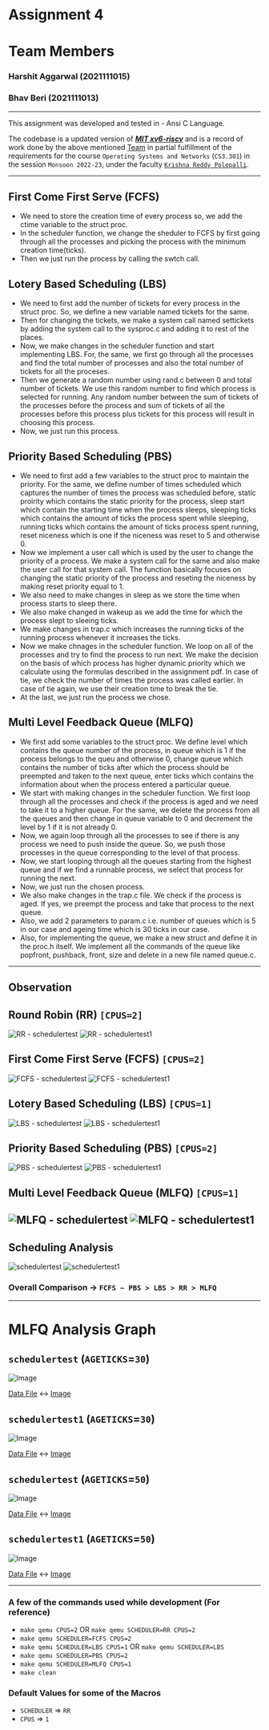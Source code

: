 # Assignment 4

# Team Members

### Harshit Aggarwal (2021111015)

### Bhav Beri (2021111013)
---

This assignment was developed and tested in - Ansi C Language.

The codebase is a updated version of ***[MIT xv6-riscv](https://github.com/mit-pdos/xv6-riscv)*** and is a record of work done by the above mentioned [Team](#team-members) in partial fulfillment of the requirements for the course `Operating Systems and Networks` (`CS3.301`) in the session `Monsoon 2022-23`, under the faculty [`Krishna Reddy Polepalli`](https://faculty.iiit.ac.in/~pkreddy/).

----

## First Come First Serve (FCFS)

-   We need to store the creation time of every process so, we add the ctime variable to the struct proc.
-   In the scheduler function, we change the sheduler to FCFS by first going through all the processes and picking the process with the minimum creation time(ticks).
-   Then we just run the process by calling the swtch call.

## Lotery Based Scheduling (LBS)

-   We need to first add the number of tickets for every process in the struct proc. So, we define a new variable named tickets for the same.
-   Then for changing the tickets, we make a system call named settickets by adding the system call to the sysproc.c and adding it to rest of the places.
-   Now, we make changes in the scheduler function and start implementing LBS. For, the same, we first go through all the processes and find the total number of processes and also the total number of tickets for all the proceses.
-   Then we generate a random number using rand.c between 0 and total number of tickets. We use this random number to find which process is selected for running. Any random number between the sum of tickets of the processes before the process and sum of tickets of all the processes before this process plus tickets for this process will result in choosing this process.
-   Now, we just run this process.

## Priority Based Scheduling (PBS)

-   We need to first add a few variables to the struct proc to maintain the priority. For the same, we define number of times scheduled which captures the number of times the process was scheduled before, static proirity which contains the static priority for the process, sleep start which contain the starting time when the process sleeps, sleeping ticks which contains the amount of ticks the process spent while sleeping, running ticks which contains the amount of ticks process spent running, reset niceness which is one if the niceness was reset to 5 and otherwise 0.
-   Now we implement a user call which is used by the user to change the priority of a process. We make a system call for the same and also make the user call for that system call. The function basically focuses on changing the static priority of the process and reseting the niceness by making reset priority equal to 1.
-   We also need to make changes in sleep as we store the time when process starts to sleep there.
-   We also make changed in wakeup as we add the time for which the process slept to sleeing ticks.
-   We make changes in trap.c which increases the running ticks of the running process whenever it increases the ticks.
-   Now we make chnages in the scheduler function. We loop on all of the processes and try to find the process to run next. We make the decision on the basis of which process has higher dynamic priority which we calculate using the formulas described in the assignment pdf. In case of tie, we check the number of times the process was called earlier. In case of tie again, we use their creation time to break the tie.
-   At the last, we just run the process we chose.

## Multi Level Feedback Queue (MLFQ)

-   We first add some variables to the struct proc. We define level which contains the queue number of the process, in queue which is 1 if the process belongs to the queu and otherwise 0, change queue which contains the number of ticks after which the process should be preempted and taken to the next queue, enter ticks which contains the information about when the process entered a particular queue.
-   We start with making changes in the scheduler function. We first loop through all the processes and check if the process is aged and we need to take it to a higher queue. For the same, we delete the process from all the queues and then change in queue variable to 0 and decrement the level by 1 if it is not already 0.
-   Now, we again loop through all the processes to see if there is any process we need to push inside the queue. So, we push those processes in the queue corresponding to the level of that process.
-   Now, we start looping through all the queues starting from the highest queue and if we find a runnable process, we select that process for running the next.
-   Now, we just run the chosen process.
-   We also make changes in the trap.c file. We check if the process is aged. If yes, we preempt the process and take that process to the next queue.
-   Also, we add 2 parameters to param.c i.e. number of queues which is 5 in our case and ageing time which is 30 ticks in our case.
-   Also, for implementing the queue, we make a new struct and define it in the proc.h itself. We implement all the commands of the queue like popfront, pushback, front, size and delete in a new file named queue.c.

----

## Observation

## Round Robin (RR) `[CPUS=2]`

![RR - schedulertest](images/RR.png) ![RR - schedulertest1](images/RR1.jpeg)

## First Come First Serve (FCFS) `[CPUS=2]`

![FCFS - schedulertest](images/FCFS.png) ![FCFS - schedulertest1](images/FCFS1.jpeg)

## Lotery Based Scheduling (LBS) `[CPUS=1]`

![LBS - schedulertest](images/LBS.png) ![LBS - schedulertest1](images/LBS1.jpeg)

## Priority Based Scheduling (PBS) `[CPUS=2]`

![PBS - schedulertest](images/PBS.png) ![PBS - schedulertest1](images/PBS1.jpeg)

## Multi Level Feedback Queue (MLFQ) `[CPUS=1]`

![MLFQ - schedulertest](images/MLFQ.png) ![MLFQ - schedulertest1](images/MLFQ1.jpeg)
-----

## Scheduling Analysis

![schedulertest](graph/schedulertest.png) ![schedulertest1](graph/schedulertest1.png)

### Overall Comparison -> `FCFS ~ PBS > LBS > RR > MLFQ`
---

# MLFQ Analysis Graph

## `schedulertest` (`AGETICKS`=`30`)
![Image](graph/schedulertest.txt.png)

[Data File](graph/schedulertest.txt) <-> [Image](graph/schedulertest.txt.png)

## `schedulertest1` (`AGETICKS`=`30`)
![Image](graph/schedulertest1.txt.png)

[Data File](graph/schedulertest1.txt) <-> [Image](graph/schedulertest1.txt.png)

## `schedulertest` (`AGETICKS`=`50`)
![Image](graph/schedulertest-50.txt.png)

[Data File](graph/schedulertest-50.txt) <-> [Image](graph/schedulertest-50.txt.png)

## `schedulertest1` (`AGETICKS`=`50`)
![Image](./graph/schedulertest1-50.txt.png)

[Data File](./graph/schedulertest1-50.txt) <-> [Image](./graph/schedulertest1-50.txt.png)

----

### A few of the commands used while development (For reference)

- `make qemu CPUS=2` OR `make qemu SCHEDULER=RR CPUS=2`
- `make qemu SCHEDULER=FCFS CPUS=2`
- `make qemu SCHEDULER=LBS CPUS=1` OR `make qemu SCHEDULER=LBS`
- `make qemu SCHEDULER=PBS CPUS=2`
- `make qemu SCHEDULER=MLFQ CPUS=1`
- `make clean`

### Default Values for some of the Macros
- `SCHEDULER` => `RR`
- `CPUS` => `1`